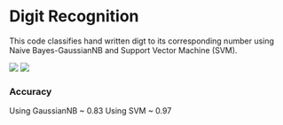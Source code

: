 # Digit Recognition

This code classifies hand written digt to its corresponding number using Naive Bayes-GaussianNB and Support Vector Machine (SVM).

<img src="https://github.com/chinmaybhardwaj/Python/blob/master/Examples/Digit%20Recognition/digit.png">

<img src="https://github.com/chinmaybhardwaj/Python/blob/master/Examples/Digit%20Recognition/digits.png">


### Accuracy
Using GaussianNB ~ 0.83
Using SVM ~ 0.97
